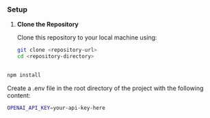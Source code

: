 ### Setup

1. **Clone the Repository**

   Clone this repository to your local machine using:

   ```bash
   git clone <repository-url>
   cd <repository-directory>
 
  ```bash
  npm install
  ```


Create a .env file in the root directory of the project with the following content:
```bash
OPENAI_API_KEY=your-api-key-here
```



